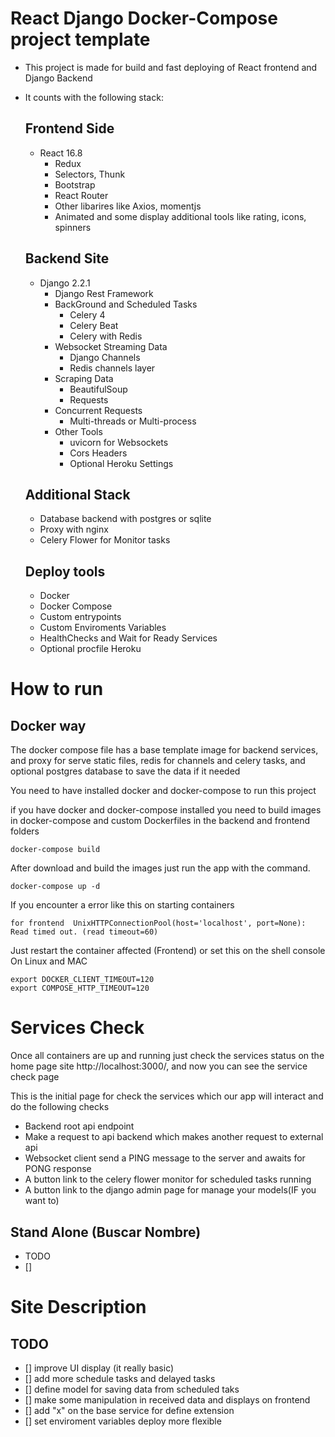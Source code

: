 # React Django Docker-Compose project template

   - This project is made for build and fast deploying of React frontend and Django Backend
   - It counts with the following stack:
  
     ## Frontend Side
       - React 16.8
         - Redux
         - Selectors, Thunk
         - Bootstrap
         - React Router
         - Other libarires like Axios, momentjs
         - Animated and some display additional tools like rating, icons, spinners
      
     ## Backend Site
       - Django 2.2.1
           - Django Rest Framework
         - BackGround and Scheduled Tasks
           - Celery 4
           - Celery Beat
           - Celery with Redis
         - Websocket Streaming Data
           - Django Channels
           - Redis channels layer
         - Scraping Data
           - BeautifulSoup
           - Requests
         - Concurrent Requests
           - Multi-threads or Multi-process
         - Other Tools
           - uvicorn for Websockets
           - Cors Headers
           - Optional Heroku Settings
        
     ## Additional Stack
       - Database backend with postgres or sqlite
       - Proxy with nginx
       - Celery Flower for Monitor tasks

        
     ## Deploy tools
       - Docker 
       - Docker Compose
       - Custom entrypoints
       - Custom Enviroments Variables
       - HealthChecks and Wait for Ready Services
       - Optional procfile Heroku

# How to run

  ## Docker way
  
  The docker compose file has a base template image for backend services, and proxy for serve static files, redis for channels and celery tasks, and optional postgres database to save the data if it needed 

  You need to have installed docker and docker-compose to run this project
     
  if you have docker and docker-compose installed you need to build images in docker-compose and custom Dockerfiles in the backend and frontend folders

    docker-compose build 
      
  After download and build the images just run the app with the command.

    docker-compose up -d
  
  If you encounter a error like this on starting containers 

    for frontend  UnixHTTPConnectionPool(host='localhost', port=None): Read timed out. (read timeout=60)

  Just restart the container affected (Frontend) or set this on the shell console On Linux and MAC

    export DOCKER_CLIENT_TIMEOUT=120
    export COMPOSE_HTTP_TIMEOUT=120

  
# Services Check

  Once all containers are up and running just check the services status on the home page site http://localhost:3000/, and now you can see the service check page


  This is the initial page for check the services which our app will interact and do the following checks

  - Backend root api endpoint
  - Make a request to api backend which makes another request to external api
  - Websocket client send a PING message to the server and awaits for PONG response
  - A button link to the celery flower monitor for scheduled tasks running
  - A button link to the django admin page for manage your models(IF you want to)
  


  ## Stand Alone (Buscar Nombre)
  - TODO
  - []
  
# Site Description


  ## TODO
  - [] improve UI display (it really basic)
  - [] add more schedule tasks and delayed tasks
  - [] define model for saving data from scheduled taks
  - [] make some manipulation in received data and displays on frontend
  - [] add "x" on the base service for define extension
  - [] set enviroment variables deploy more flexible
  
